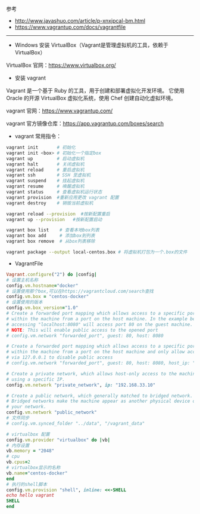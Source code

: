 参考

- <http://www.javashuo.com/article/p-xnxjpcal-bm.html>
- <https://www.vagrantup.com/docs/vagrantfile>

---

- Windows 安装 VirtualBox（Vagrant是管理虚拟机的工具，依赖于VirtualBox）

VirtualBox 官网：<https://www.virtualbox.org/>

- 安装 vagrant
  
Vagrant 是一个基于 Ruby 的工具，用于创建和部署虚拟化开发环境。
它使用 Oracle 的开源 VirtualBox 虚拟化系统，使用 Chef 创建自动化虚拟环境。

vagrant 官网：<https://www.vagrantup.com/>

vagrant 官方镜像仓库：<https://app.vagrantup.com/boxes/search>

- vagrant 常用指令：

```sh
vagrant init       # 初始化
vagrant init <box> # 初始化一个指定box
vagrant up         # 启动虚拟机
vagrant halt       # 关闭虚拟机
vagrant reload     # 重启虚拟机
vagrant ssh        # SSH 至虚拟机
vagrant suspend    # 挂起虚拟机
vagrant resume     # 唤醒虚拟机
vagrant status     # 查看虚拟机运行状态
vagrant provision  #重新应用更改 vagrant 配置
vagrant destroy    # 销毁当前虚拟机

vagrant reload --provision  #按新配置重启
vagrant up --provision   #按新配置启动

vagrant box list    # 查看本地box列表
vagrant box add     # 添加box到列表
vagrant box remove  # 从box列表移除 

vagrant package --output local-centos.box # 将虚拟机打包为一个.box的文件
```

- VagrantFile

```ruby
Vagrant.configure("2") do |config|
# 设置主机名称
config.vm.hostname="docker"
# 设置使用那个box,可以在https://vagrantcloud.com/search查找
config.vm.box = "centos-docker"
# 设置使用的版本
config.vm.box_version="1.0"
# Create a forwarded port mapping which allows access to a specific port
# within the machine from a port on the host machine. In the example below,
# accessing "localhost:8080" will access port 80 on the guest machine.
# NOTE: This will enable public access to the opened port
# config.vm.network "forwarded_port", guest: 80, host: 8080

# Create a forwarded port mapping which allows access to a specific port
# within the machine from a port on the host machine and only allow access
# via 127.0.0.1 to disable public access
# config.vm.network "forwarded_port", guest: 80, host: 8080, host_ip: "127.0.0.1"

# Create a private network, which allows host-only access to the machine
# using a specific IP.
config.vm.network "private_network", ip: "192.168.33.10"

# Create a public network, which generally matched to bridged network.
# Bridged networks make the machine appear as another physical device on
# your network.
config.vm.network "public_network"
# 文件同步
# config.vm.synced_folder "../data", "/vagrant_data"

# virtualbox 配置
config.vm.provider "virtualbox" do |vb|
# 内存设置
vb.memory = "2048"
# cpu
vb.cpus=2
# virtualbox显示的名称 
vb.name="centos-docker"
end
# 执行的shell脚本 
config.vm.provision "shell", inline: <<-SHELL
echo hello vagrant
SHELL
end
```
